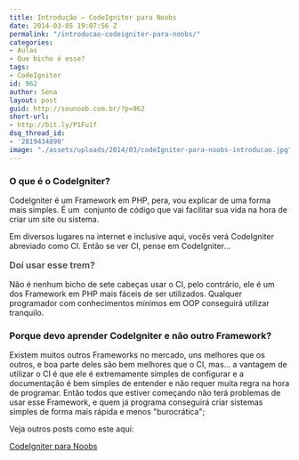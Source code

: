 ```yaml
---
title: Introdução – CodeIgniter para Noobs
date: 2014-03-05 19:07:56 Z
permalink: "/introducao-codeigniter-para-noobs/"
categories:
- Aulas
- Que bicho é esse?
tags:
- CodeIgniter
id: 962
author: Sena
layout: post
guid: http://sounoob.com.br/?p=962
short-url:
- http://bit.ly/P1Fu1f
dsq_thread_id:
- '2819434890'
image: "./assets/uploads/2014/03/codeIgniter-para-noobs-introducao.jpg"
---
```


### O que é o CodeIgniter?

CodeIgniter é um Framework em PHP, pera, vou explicar de uma forma mais simples. É um  conjunto de código que vai facilitar sua vida na hora de criar um site ou sistema.

Em diversos lugares na internet e inclusive aqui, vocês verá CodeIgniter abreviado como CI. Então se ver CI, pense em CodeIgniter…<!--more-->

<span style="color: #555555; font-size: 16px; font-weight: bold; line-height: 24px;">Doí usar esse trem?<br /> </span>

Não é nenhum bicho de sete cabeças usar o CI, pelo contrário, ele é um dos Framework em PHP mais fáceis de ser utilizados. Qualquer programador com conhecimentos mínimos em OOP conseguirá utilizar tranquilo.

### Porque devo aprender CodeIgniter e não outro Framework?

Existem muitos outros Frameworks no mercado, uns melhores que os outros, e boa parte deles são bem melhores que o CI, mas… a vantagem de utilizar o CI é que ele é extremamente simples de configurar e a documentação é bem simples de entender e não requer muita regra na hora de programar. Então todos que estiver começando não terá problemas de usar esse Framework, e quem já programa conseguirá criar sistemas simples de forma mais rápida e menos "burocrática";

Veja outros posts como este aqui:
  
[CodeIgniter para Noobs](./codeigniter-para-noobs/ "CodeIgniter para Noobs")
